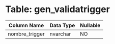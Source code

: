 # Table: gen_validatrigger

| Column Name | Data Type | Nullable |
|-------------|-----------|----------|
| nombre_trigger | nvarchar | NO |
